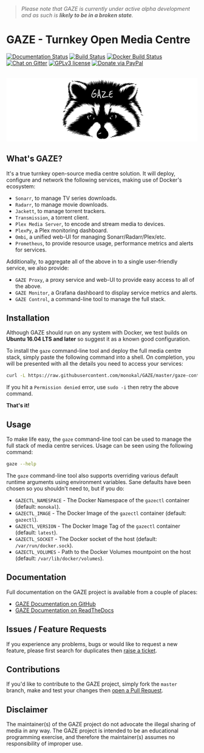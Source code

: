 > _Please note that GAZE is currently under active alpha development and as such is **likely to be in a broken state**._

# GAZE - Turnkey Open Media Centre
[![Documentation Status](http://readthedocs.org/projects/gaze/badge/?version=latest)](http://gaze.readthedocs.io/en/latest/?badge=latest) [![Build Status](https://travis-ci.org/monokal/GAZE.svg?branch=master)](https://travis-ci.org/monokal/GAZE) [![Docker Build Status](https://img.shields.io/badge/docker%20build-automated-brightgreen.svg)](https://hub.docker.com/r/monokal/gazectl/) [![Chat on Gitter](https://img.shields.io/badge/chat-gitter-brightgreen.svg)](https://gitter.im/gaze-tomc/) [![GPLv3 license](https://img.shields.io/badge/license-GPLv3-blue.svg)](https://github.com/monokal/GAZE/blob/master/LICENSE) [![Donate via PayPal](https://img.shields.io/badge/donate-paypal-blue.svg)](https://www.paypal.me/monokal/)

<p align="center">
  <br />
  <img src="img/gaze.png" alt="GAZE"/>
</p>

## What's GAZE?
It's a true turnkey open-source media centre solution. It will deploy, configure and network the following services, making use of Docker's ecosystem:

* `Sonarr`, to manage TV series downloads.
* `Radarr`, to manage movie downloads.
* `Jackett`, to manage torrent trackers.
* `Transmission`, a torrent client.
* `Plex Media Server`, to encode and stream media to devices.
* `PlexPy`, a Plex monitoring dashboard.
* `Ombi`, a unified web-UI for managing Sonarr/Radarr/Plex/etc.
* `Prometheus`, to provide resource usage, performance metrics and alerts for services.

Additionally, to aggregate all of the above in to a single user-friendly service, we also provide:

* `GAZE Proxy`, a proxy service and web-UI to provide easy access to all of the above.
* `GAZE Monitor`, a Grafana dashboard to display service metrics and alerts.
* `GAZE Control`, a command-line tool to manage the full stack.

## Installation
Although GAZE should run on any system with Docker, we test builds on **Ubuntu 16.04 LTS and later** so suggest it as a known good configuration.

To install the `gaze` command-line tool and deploy the full media centre stack, simply paste the following command into a shell. On completion, you will be presented with all the details you need to access your services:
```sh
curl -L https://raw.githubusercontent.com/monokal/GAZE/master/gaze-control/gazectl-wrapper.sh > /usr/local/bin/gaze && chmod +x /usr/local/bin/gaze && gaze bootstrap
```
If you hit a `Permission denied` error, use `sudo -i` then retry the above command.

**That's it!**

## Usage
To make life easy, the `gaze` command-line tool can be used to manage the full stack of media centre services. Usage can be seen using the following command:
```sh
gaze --help
```
The `gaze` command-line tool also supports overriding various default runtime arguments using environment variables. Sane defaults have been chosen so you shouldn't need to, but if you do:

*  `GAZECTL_NAMESPACE` - The Docker Namespace of the `gazectl` container (default: `monokal`).
*  `GAZECTL_IMAGE` - The Docker Image of the `gazectl` container (default: `gazectl`).
*  `GAZECTL_VERSION` - The Docker Image Tag of the `gazectl` container (default: `latest`).
*  `GAZECTL_SOCKET` - The Docker socket of the host (default: `/var/run/docker.sock`).
*  `GAZECTL_VOLUMES` - Path to the Docker Volumes mountpoint on the host (default: `/var/lib/docker/volumes`).

## Documentation
Full documentation on the GAZE project is available from a couple of places:

* [GAZE Documentation on GitHub](http://gaze.monokal.io)
* [GAZE Documentation on ReadTheDocs](http://gaze.readthedocs.io)

## Issues / Feature Requests
If you experience any problems, bugs or would like to request a new feature, please first search for duplicates then [raise a ticket](https://github.com/monokal/GAZE/issues).

## Contributions
If you'd like to contribute to the GAZE project, simply fork the `master` branch, make and test your changes then [open a Pull Request](https://github.com/monokal/GAZE/pulls).

## Disclaimer
The maintainer(s) of the GAZE project do not advocate the illegal sharing of media in any way. The GAZE project is intended to be an educational programming exercise, and therefore the maintainer(s) assumes no responsibility of improper use.
